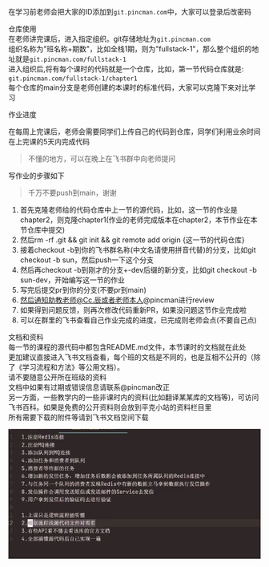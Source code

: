 

在学习前老师会把大家的ID添加到`git.pincman.com`中，大家可以登录后改密码



仓库使用  <br>
在老师讲完课后，进入指定组织。git存储地址为`git.pincman.com`   <br>
组织名称为"班名称+期数"，比如全栈1期，则为"fullstack-1"，那么整个组织的地址就是`git.pincman.com/fullstack-1`  <br>
进入组织后,将有每个课时的代码就是一个仓库，比如，第一节代码仓库就是: `git.pincman.com/fullstack-1/chapter1 ` <br>
每个仓库的main分支是老师创建的本课时的标准代码，大家可以克隆下来对比学习  <br>


作业进度

在每周上完课后，老师会需要同学们上传自己的代码到仓库，同学们利用业余时间在上完课的5天内完成代码

>不懂的地方，可以在晚上在飞书群中向老师提问

写作业的步骤如下

>千万不要push到main，谢谢

1. 首先克隆老师给的代码仓库中上一节的源代码，比如，这一节的作业是chapter2，则克隆chapter1(作业的老师完成版本在chapter2，本节作业在本节仓库中提交)
2. 然后rm -rf .git && git init && git remote add origin {这一节的代码仓库}
3. 接着checkout -b到你的飞书群名称(中文名请使用拼音代替)的分支，比如git checkout -b sun，然后push一下这个分支
4. 然后再checkout -b到刚才的分支+-dev后缀的新分支，比如git checkout -b sun-dev，开始编写这一节的作业
5. 写完后提交pr到你的分支(不要pr到main)
6. 然后通知助教老师@Cc.辰或者老师本人@pincman进行review
7. 如果得到问题反馈，则再次修改代码重新PR，如果没问题这节作业完成啦
8. 可以在群里的飞书查看自己作业完成的进度，已完成则老师会点(不要自己点)


文档和资料 <br>
每一节的课程的源代码中都包含README.md文件，本节课时的文档就在此处 <br>
更加建议直接进入飞书文档查看，每个班的文档是不同的，也是互相不公开的（除了《学习流程和方法》等公用文档）。 <br>
请不要随意公开所在班级的资料 <br>
文档中如果有过期或错误信息请联系@pincman改正 <br>
另一方面，一些教学内的一些非课时内的资料(比如翻译某某库的文档等)，可访问飞书百科。如果是免费的公开资料则会放到平克小站的资料栏目里 <br>
所有需要下载的附件等请到飞书文档空间下载  <br>



![img.png](img.png)